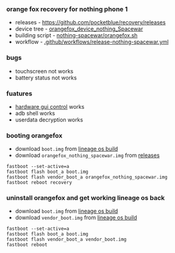 ### orange fox recovery for nothing phone 1

- releases - https://github.com/pocketblue/recovery/releases
- device tree - [orangefox_device_nothing_Spacewar](https://github.com/gmankab/orangefox_device_nothing_Spacewar)
- building script - [nothing-spacewar/orangefox.sh](nothing-spacewar/orangefox.sh)
- workflow - [.github/workflows/release-nothing-spacewar.yml](.github/workflows/release-nothing-spacewar.yml)

### bugs

- touchscreen not works
- battery status not works

### fuatures

- [hardware gui control](https://wiki.orangefox.tech/en/guides/recovery_no_touch) works
- adb shell works
- userdata decryption works

### booting orangefox

- download `boot.img` from [lineage os build](https://download.lineageos.org/devices/Spacewar/builds)
- download `orangefox_nothing_spacewar.img` from [releases](https://github.com/pocketblue/recovery/releases)

```shell
fastboot --set-active=a
fastboot flash boot_a boot.img
fastboot flash vendor_boot_a orangefox_nothing_spacewar.img
fastboot reboot recovery
```

### uninstall orangefox and get working lineage os back

- download `boot.img` from [lineage os build](https://download.lineageos.org/devices/Spacewar/builds)
- download `vendor_boot.img` from [lineage os build](https://download.lineageos.org/devices/Spacewar/builds)

```shell
fastboot --set-active=a
fastboot flash boot_a boot.img
fastboot flash vendor_boot_a vendor_boot.img
fastboot reboot
```
